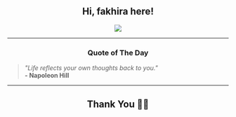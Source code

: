 <h2 align="center"> Hi, fakhira here!</h2>

<p align="center">
<a href="https://github.com/fakhiralkda" alt="github streak"><img src="https://dvst-streak.herokuapp.com/?user=fakhiralkda&theme=tokyonight&fire=DD472C"></a>
</p>

<hr>
<h3 align="center">Quote of The Day</h3>
<p align="center">
<blockquote>
<i>"Life reflects your own thoughts back to you."</i>
<br>
<b>- Napoleon Hill</b>
</blockquote>
</p>


<hr>
<h2 align="center">Thank You 🙏🏼</h2>
